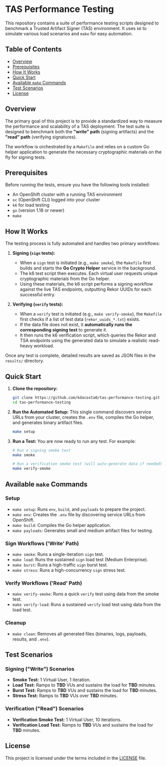 # TAS Performance Testing

This repository contains a suite of performance testing scripts designed to benchmark a Trusted Artifact Signer (TAS) environment. It uses `k6` to simulate various load scenarios and `make` for easy automation.

## Table of Contents
- [Overview](#overview)
- [Prerequisites](#prerequisites)
- [How It Works](#how-it-works)
- [Quick Start](#quick-start)
- [Available `make` Commands](#available-make-commands)
- [Test Scenarios](#test-scenarios)
- [License](#license)

## Overview

The primary goal of this project is to provide a standardized way to measure the performance and scalability of a TAS deployment. The test suite is designed to benchmark both the **"write" path** (signing artifacts) and the **"read" path** (verifying signatures).

The workflow is orchestrated by a `Makefile` and relies on a custom Go helper application to generate the necessary cryptographic materials on the fly for signing tests.

## Prerequisites

Before running the tests, ensure you have the following tools installed:

* An OpenShift cluster with a running TAS environment
* `oc` (OpenShift CLI) logged into your cluster
* `k6` for load testing
* `go` (version 1.18 or newer)
* `make`

## How It Works

The testing process is fully automated and handles two primary workflows:

1.  **Signing (`sign` tests):**
    * When a `sign` test is initiated (e.g., `make smoke`), the `Makefile` first builds and starts the **Go Crypto Helper** service in the background.
    * The k6 test script then executes. Each virtual user requests unique cryptographic materials from the Go helper.
    * Using these materials, the k6 script performs a signing workflow against the live TAS endpoints, outputting Rekor UUIDs for each successful entry.

2.  **Verifying (`verify` tests):**
    * When a `verify` test is initiated (e.g., `make verify-smoke`), the `Makefile` first checks if a list of test data (`rekor_uuids_*.txt`) exists.
    * If the data file does not exist, it **automatically runs the corresponding signing test** to generate it.
    * It then runs the k6 verification script, which queries the Rekor and TSA endpoints using the generated data to simulate a realistic read-heavy workload.

Once any test is complete, detailed results are saved as JSON files in the `results/` directory.

## Quick Start

1.  **Clone the repository:**
    ```bash
    git clone https://github.com/kdacosta0/tas-performance-testing.git
    cd tas-performance-testing
    ```

2.  **Run the Automated Setup:**
    This single command discovers service URLs from your cluster, creates the `.env` file, compiles the Go helper, and generates binary artifact files.
    ```bash
    make setup
    ```

3.  **Run a Test:**
    You are now ready to run any test. For example:
    ```bash
    # Run a signing smoke test
    make smoke

    # Run a verification smoke test (will auto-generate data if needed)
    make verify-smoke
    ```

## Available `make` Commands

### Setup
* `make setup`: Runs `env`, `build`, and `payloads` to prepare the project.
* `make env`: Creates the `.env` file by discovering service URLs from OpenShift.
* `make build`: Compiles the Go helper application.
* `make payloads`: Generates small and medium artifact files for testing.

### Sign Workflows ('Write' Path)
* `make smoke`: Runs a single-iteration `sign` test.
* `make load`: Runs the sustained `sign` load test (Medium Enterprise).
* `make burst`: Runs a high-traffic `sign` burst test.
* `make stress`: Runs a high-concurrency `sign` stress test.

### Verify Workflows ('Read' Path)
* `make verify-smoke`: Runs a quick `verify` test using data from the smoke test.
* `make verify-load`: Runs a sustained `verify` load test using data from the load test.

### Cleanup
* `make clean`: Removes all generated files (binaries, logs, payloads, results, and `.env`).

## Test Scenarios

### Signing ("Write") Scenarios
* **Smoke Test:** 1 Virtual User, 1 iteration.
* **Load Test:** Ramps to **TBD** VUs and sustains the load for **TBD** minutes.
* **Burst Test:** Ramps to **TBD** VUs and sustains the load for **TBD** minutes.
* **Stress Test:** Ramps to **TBD** VUs over **TBD** minutes.

### Verification ("Read") Scenarios
* **Verification Smoke Test:** 1 Virtual User, 10 iterations.
* **Verification Load Test:** Ramps to **TBD** VUs and sustains the load for **TBD** minutes.

## License

This project is licensed under the terms included in the [LICENSE](LICENSE) file.